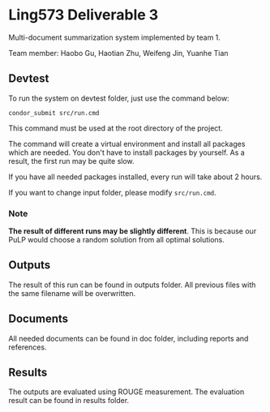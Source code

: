# Ling573 Deliverable 3

Multi-document summarization system implemented by team 1.

Team member: Haobo Gu, Haotian Zhu, Weifeng Jin, Yuanhe Tian



## Devtest

To run the system on devtest folder, just use the command below:

```
condor_submit src/run.cmd
```

This command must be used at the root directory of the project.

The command will create a virtual environment and install all packages which are needed. You don't have to install packages by yourself. As a result, the first run may be quite slow. 

If you have all needed packages installed, every run will take about 2 hours. 

If you want to change input folder, please modify `src/run.cmd`.

### Note

**The result of different runs may be slightly different**. This is because our PuLP would choose a random solution from all optimal solutions. 



## Outputs
The result of this run can be found in outputs folder.
All previous files with the same filename will be overwritten. 



## Documents
All needed documents can be found in doc folder, including reports and references.



## Results
The outputs are evaluated using ROUGE measurement. The evaluation result can be found in results folder. 

